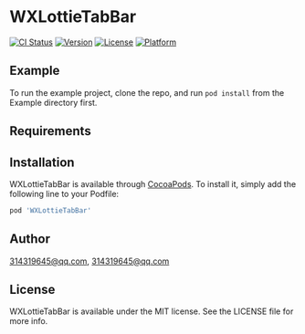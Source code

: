 # WXLottieTabBar

[![CI Status](https://img.shields.io/travis/314319645@qq.com/WXLottieTabBar.svg?style=flat)](https://travis-ci.org/314319645@qq.com/WXLottieTabBar)
[![Version](https://img.shields.io/cocoapods/v/WXLottieTabBar.svg?style=flat)](https://cocoapods.org/pods/WXLottieTabBar)
[![License](https://img.shields.io/cocoapods/l/WXLottieTabBar.svg?style=flat)](https://cocoapods.org/pods/WXLottieTabBar)
[![Platform](https://img.shields.io/cocoapods/p/WXLottieTabBar.svg?style=flat)](https://cocoapods.org/pods/WXLottieTabBar)

## Example

To run the example project, clone the repo, and run `pod install` from the Example directory first.

## Requirements

## Installation

WXLottieTabBar is available through [CocoaPods](https://cocoapods.org). To install
it, simply add the following line to your Podfile:

```ruby
pod 'WXLottieTabBar'
```

## Author

314319645@qq.com, 314319645@qq.com

## License

WXLottieTabBar is available under the MIT license. See the LICENSE file for more info.
